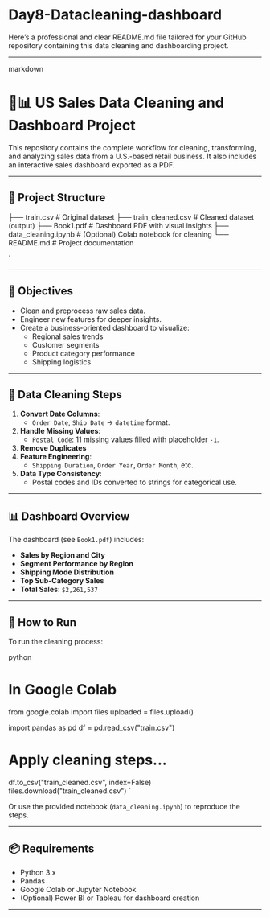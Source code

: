 # Day8-Datacleaning-dashboard

Here’s a professional and clear README.md file tailored for your GitHub repository containing this data cleaning and dashboarding project.

---

markdown
# 🧼📊 US Sales Data Cleaning and Dashboard Project

This repository contains the complete workflow for cleaning, transforming, and analyzing sales data from a U.S.-based retail business. It also includes an interactive sales dashboard exported as a PDF.

---

## 📁 Project Structure



├── train.csv                # Original dataset
├── train\_cleaned.csv        # Cleaned dataset (output)
├── Book1.pdf                # Dashboard PDF with visual insights
├── data\_cleaning.ipynb      # (Optional) Colab notebook for cleaning
└── README.md                # Project documentation

`

---

## 🎯 Objectives

- Clean and preprocess raw sales data.
- Engineer new features for deeper insights.
- Create a business-oriented dashboard to visualize:
  - Regional sales trends
  - Customer segments
  - Product category performance
  - Shipping logistics

---

## 🧹 Data Cleaning Steps

1. **Convert Date Columns**:
   - `Order Date`, `Ship Date` → `datetime` format.
2. **Handle Missing Values**:
   - `Postal Code`: 11 missing values filled with placeholder `-1`.
3. **Remove Duplicates**
4. **Feature Engineering**:
   - `Shipping Duration`, `Order Year`, `Order Month`, etc.
5. **Data Type Consistency**:
   - Postal codes and IDs converted to strings for categorical use.

---

## 📊 Dashboard Overview

The dashboard (see `Book1.pdf`) includes:

- **Sales by Region and City**
- **Segment Performance by Region**
- **Shipping Mode Distribution**
- **Top Sub-Category Sales**
- **Total Sales**: `$2,261,537`

---

## 🚀 How to Run

To run the cleaning process:

python
# In Google Colab
from google.colab import files
uploaded = files.upload()

import pandas as pd
df = pd.read_csv("train.csv")
# Apply cleaning steps...
df.to_csv("train_cleaned.csv", index=False)
files.download("train_cleaned.csv")
`

Or use the provided notebook (`data_cleaning.ipynb`) to reproduce the steps.

---

## 📦 Requirements

* Python 3.x
* Pandas
* Google Colab or Jupyter Notebook
* (Optional) Power BI or Tableau for dashboard creation

---

